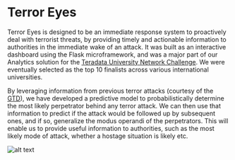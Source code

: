 # Terror Eyes
Terror Eyes is designed to be an immediate response system to proactively deal with terrorist threats, by providing timely and actionable information to authorities in the immediate wake of an attack. It was built as an interactive dashboard using the Flask microframework, and was a major part of our Analytics solution for the [Teradata University Network Challenge](http://www.teradatauniversitynetwork.com/PARTNERS2016/2016-TUN-Analytics-Challenge/). We were eventually selected as the top 10 finalists across various international universities.

By leveraging information from previous terror attacks (courtesy of the [GTD](https://www.start.umd.edu/gtd/)), we have developed a predictive model to probabilistically determine the most likely perpetrator behind any terror attack. We can then use that information to predict if the attack would be followed up by subsequent ones, and if so, generalize the modus operandi of the perpetrators. This will enable us to provide useful information to authorities, such as the most likely mode of attack, whether a hostage situation is likely etc.

![alt text](https://github.com/thisisandreeeee/Terror-Eyes-Dashboard/blob/master/Terror%20Eyes%20Screenshot.png "Terror Eyes")

